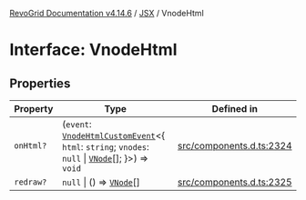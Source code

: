 [RevoGrid Documentation v4.14.6](README.md) / [JSX](Namespace.JSX.md) / VnodeHtml

# Interface: VnodeHtml

## Properties

| Property | Type | Defined in |
| ------ | ------ | ------ |
| `onHtml?` | (`event`: [`VnodeHtmlCustomEvent`](Interface.VnodeHtmlCustomEvent.md)\<\{ `html`: `string`; `vnodes`: `null` \| [`VNode`](Interface.VNode.md)[]; \}\>) => `void` | [src/components.d.ts:2324](https://github.com/revolist/revogrid/blob/62db573a68fb44a3482895267c8cda1c54f2f4d4/src/components.d.ts#L2324) |
| `redraw?` | `null` \| () => [`VNode`](Interface.VNode.md)[] | [src/components.d.ts:2325](https://github.com/revolist/revogrid/blob/62db573a68fb44a3482895267c8cda1c54f2f4d4/src/components.d.ts#L2325) |
